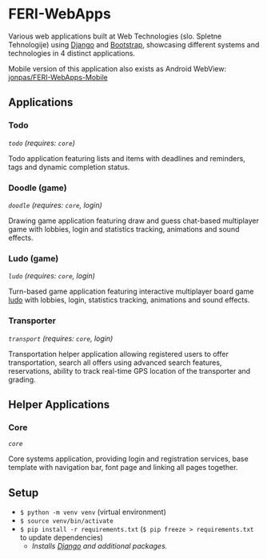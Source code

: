 # FERI-WebApps

Various web applications built at Web Technologies (slo. Spletne Tehnologije) using [Django](https://www.djangoproject.com/) and [Bootstrap](https://getbootstrap.com/), showcasing different systems and technologies in 4 distinct applications.

Mobile version of this application also exists as Android WebView: [jonpas/FERI-WebApps-Mobile](https://github.com/jonpas/FERI-WebApps-Mobile)


## Applications

### Todo

_`todo` (requires: `core`)_

Todo application featuring lists and items with deadlines and reminders, tags and dynamic completion status.

### Doodle (game)

_`doodle` (requires: `core`, login)_

Drawing game application featuring draw and guess chat-based multiplayer game with lobbies, login and statistics tracking, animations and sound effects.

### Ludo (game)

_`ludo` (requires: `core`, login)_

Turn-based game application featuring interactive multiplayer board game [ludo](https://en.wikipedia.org/wiki/Ludo_(board_game)) with lobbies, login, statistics tracking, animations and sound effects.

### Transporter

_`transport` (requires: `core`, login)_

Transportation helper application allowing registered users to offer transportation, search all offers using advanced search features, reservations, ability to track real-time GPS location of the transporter and grading.


## Helper Applications

### Core

_`core`_

Core systems application, providing login and registration services, base template with navigation bar, font page and linking all pages together.


## Setup

- `$ python -m venv venv` (virtual environment)
- `$ source venv/bin/activate`
- `$ pip install -r requirements.txt` (`$ pip freeze > requirements.txt` to update dependencies)
    - _Installs [Django](https://www.djangoproject.com/) and additional packages._
